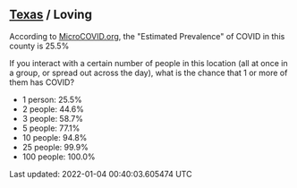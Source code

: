 
## [Texas](/united-states/texas) / Loving

According to [MicroCOVID.org](http://microcovid.org),
the "Estimated Prevalence" of COVID in this county is 25.5%

If you interact with a certain number of people in this location
(all at once in a group, or spread out across the day), what is the chance that
1 or more of them has COVID?

- 1 person: 25.5%
- 2 people: 44.6%
- 3 people: 58.7%
- 5 people: 77.1%
- 10 people: 94.8%
- 25 people: 99.9%
- 100 people: 100.0%

Last updated: 2022-01-04 00:40:03.605474 UTC
